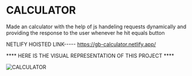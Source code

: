 # CALCULATOR 

Made an calculator with the help of js 
handeling requests dynamically and providing the response to the 
user whenever he hit equals button 

NETLIFY HOISTED LINK----- https://gb-calculator.netlify.app/


**** HERE IS THE VISUAL REPRESENTATION OF THIS PROJECT ****


![CALCULATOR](https://user-images.githubusercontent.com/78648366/216782552-801a82da-286e-4fa3-a5cd-b97ab0a99eab.gif)
